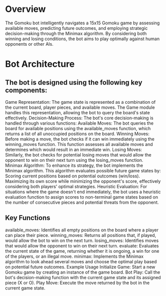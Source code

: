 # Overview

The Gomoku bot intelligently navigates a 15x15 Gomoku game by assessing available moves, predicting future outcomes, and employing strategic decision-making through the Minimax algorithm. By considering both winning and losing conditions, the bot aims to play optimally against human opponents or other AIs.

# Bot Architecture

## The bot is designed using the following key components:

Game Representation: The game state is represented as a combination of the current board, player pieces, and available moves. The Game module handles this representation, allowing the bot to query the board's state effectively.
Decision-Making Process: The bot's core decision-making is handled through various functions:
Available Moves: The bot queries the board for available positions using the available_moves function, which returns a list of all unoccupied positions on the board.
Winning Moves: Before making a move, the bot checks if it can win immediately using the winning_moves function. This function assesses all available moves and determines which would result in an immediate win.
Losing Moves: Similarly, the bot checks for potential losing moves that would allow the opponent to win on their next turn using the losing_moves function.
Minimax Algorithm: To enhance its strategy, the bot implements the Minimax algorithm. This algorithm evaluates possible future game states by:
Scoring current positions based on potential outcomes (win/loss).
Maximizing its own score while minimizing the opponent's score, effectively considering both players' optimal strategies.
Heuristic Evaluation: For situations where the game doesn't end immediately, the bot uses a heuristic evaluation function to assign scores to non-terminal game states based on the number of consecutive pieces and potential threats from the opponent.

## Key Functions
available_moves: Identifies all empty positions on the board where a player can place their piece.
winning_moves: Returns all positions that, if played, would allow the bot to win on the next turn.
losing_moves: Identifies moves that would allow the opponent to win on their next turn.
evaluate: Evaluates the current state of the game, returning whether it is ongoing, a win for one of the players, or an illegal move.
minimax: Implements the Minimax algorithm to look ahead several moves and choose the optimal play based on potential future outcomes.
Example Usage
Initialize Game: Start a new Gomoku game by creating an instance of the game board.
Bot Play: Call the bot's decision-making function with the current game state and its assigned piece (X or O).
Play Move: Execute the move returned by the bot in the current game state.

